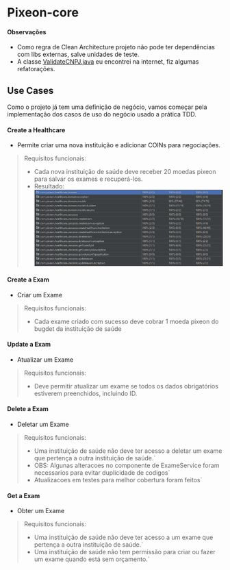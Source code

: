 # Pixeon-core
#### Observações
- Como regra de Clean Architecture projeto não pode ter dependências com libs externas, salve unidades de teste.
- A classe [ValidateCNPJ.java](/src/main/java/com/pixeon/healthcare/usecases/createhealthcareInstitution/ValidateCNPJ.java) eu encontrei na internet, fiz algumas refatorações.
## Use Cases  
Como o projeto já tem uma definição de negócio, vamos começar pela implementação dos casos de uso do negócio usado a prática TDD.  
  
#### Create a Healthcare
- Permite criar uma nova instituição e adicionar COINs para negociações.

> Requisitos funcionais:
> - Cada nova instituição de saúde deve receber 20 moedas pixeon para salvar os exames e recuperá-los.
> - Resultado: ![](../resources/coverage-usecase-createhealthcare.PNG)

#### Create a Exam
 - Criar um Exame
> Requisitos funcionais:
> - Cada exame criado com sucesso deve cobrar 1 moeda pixeon do bugdet da instituição de saúde

#### Update a Exam
 - Atualizar um Exame
> Requisitos funcionais:
> - Deve permitir atualizar um exame se todos os dados obrigatórios estiverem preenchidos, incluindo ID.

#### Delete a Exam
 - Deletar um Exame
> Requisitos funcionais:
> - Uma instituição de saúde não deve ter acesso a deletar um exame que pertença a outra instituição de saúde.`
> - OBS: Algunas alteracoes no componente de ExameService foram necessarios para evitar duplicidade de codigos`
> - Atualizacoes em testes para melhor cobertura foram feitos`

#### Get a Exam
 - Obter um Exame
> Requisitos funcionais:
> - Uma instituição de saúde não deve ter acesso a um exame que pertença a outra instituição de saúde.`
> - Uma instituição de saúde não tem permissão para criar ou fazer um exame quando está sem orçamento.`


#